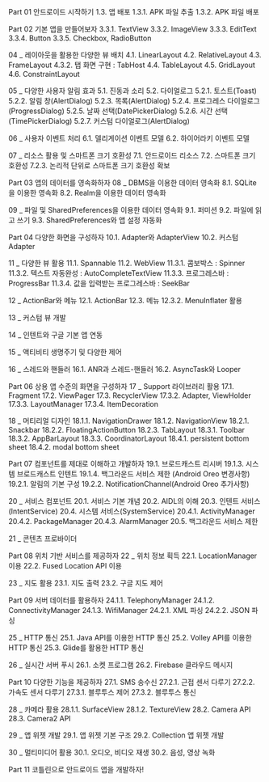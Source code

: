 Part 01 안드로이드 시작하기
1.3. 앱 배포
1.3.1. APK 파일 추출
1.3.2. APK 파일 배포

Part 02 기본 앱을 만들어보자
3.3.1. TextView
3.3.2. ImageView
3.3.3. EditText
3.3.4. Button
3.3.5. Checkbox, RadioButton

04 _ 레이아웃을 활용한 다양한 뷰 배치
4.1. LinearLayout
4.2. RelativeLayout
4.3. FrameLayout
4.3.2. 탭 화면 구현 : TabHost
4.4. TableLayout
4.5. GridLayout
4.6. ConstraintLayout

05 _ 다양한 사용자 알림 효과
5.1. 진동과 소리
5.2. 다이얼로그
5.2.1. 토스트(Toast)
5.2.2. 알림 창(AlertDialog)
5.2.3. 목록(AlertDialog)
5.2.4. 프로그레스 다이얼로그(ProgressDialog)
5.2.5. 날짜 선택(DatePickerDialog)
5.2.6. 시간 선택(TimePickerDialog)
5.2.7. 커스텀 다이얼로그(AlertDialog)

06 _ 사용자 이벤트 처리
6.1. 델리게이션 이벤트 모델
6.2. 하이어라키 이벤트 모델

07 _ 리소스 활용 및 스마트폰 크기 호환성
7.1. 안드로이드 리소스
7.2. 스마트폰 크기 호환성
7.2.3. 논리적 단위로 스마트폰 크기 호환성 확보

Part 03 앱의 데이터를 영속화하자
08 _ DBMS을 이용한 데이터 영속화
8.1. SQLite을 이용한 영속화
8.2. Realm을 이용한 데이터 영속화

09 _ 파일 및 SharedPreferences을 이용한 데이터 영속화
9.1. 퍼미션
9.2. 파일에 읽고 쓰기
9.3. SharedPreferences와 앱 설정 자동화

Part 04 다양한 화면을 구성하자
10.1. Adapter와 AdapterView
10.2. 커스텀 Adapter

11 _ 다양한 뷰 활용
11.1. Spannable
11.2. WebView
11.3.1. 콤보박스 : Spinner
11.3.2. 텍스트 자동완성 : AutoCompleteTextView
11.3.3. 프로그레스바 : ProgressBar
11.3.4. 값을 입력받는 프로그레스바 : SeekBar

12 _ ActionBar와 메뉴
12.1. ActionBar
12.3. 메뉴
12.3.2. MenuInflater 활용

13 _ 커스텀 뷰 개발

14 _ 인텐트와 구글 기본 앱 연동

15 _ 액티비티 생명주기 및 다양한 제어

16 _ 스레드와 핸들러
16.1. ANR과 스레드-핸들러
16.2. AsyncTask와 Looper

Part 06 상용 앱 수준의 화면을 구성하자
17 _ Support 라이브러리 활용
17.1. Fragment
17.2. ViewPager
17.3. RecyclerView
17.3.2. Adapter, ViewHolder
17.3.3. LayoutManager
17.3.4. ItemDecoration

18 _ 머티리얼 디자인
18.1.1. NavigationDrawer
18.1.2. NavigationView
18.2.1. Snackbar
18.2.2. FloatingActionButton
18.2.3. TabLayout
18.3.1. Toolbar
18.3.2. AppBarLayout
18.3.3. CoordinatorLayout
18.4.1. persistent bottom sheet
18.4.2. modal bottom sheet

Part 07 컴포넌트를 제대로 이해하고 개발하자
19.1. 브로드캐스트 리시버
19.1.3. 시스템 브로드캐스트 인텐트
19.1.4. 백그라운드 서비스 제한 (Android Oreo 변경사항)
19.2.1. 알림의 기본 구성
19.2.2. NotificationChannel(Android Oreo 추가사항)

20 _ 서비스 컴포넌트
20.1. 서비스 기본 개념
20.2. AIDL의 이해
20.3. 인텐트 서비스(IntentService)
20.4. 시스템 서비스(SystemService)
20.4.1. ActivityManager
20.4.2. PackageManager
20.4.3. AlarmManager
20.5. 백그라운드 서비스 제한

21 _ 콘텐츠 프로바이더

Part 08 위치 기반 서비스를 제공하자
22 _ 위치 정보 획득
22.1. LocationManager 이용
22.2. Fused Location API 이용

23 _ 지도 활용
23.1. 지도 출력
23.2. 구글 지도 제어

Part 09 서버 데이터를 활용하자
24.1.1. TelephonyManager
24.1.2. ConnectivityManager
24.1.3. WifiManager
24.2.1. XML 파싱
24.2.2. JSON 파싱

25 _ HTTP 통신
25.1. Java API를 이용한 HTTP 통신
25.2. Volley API를 이용한 HTTP 통신
25.3. Glide를 활용한 HTTP 통신

26 _ 실시간 서버 푸시
26.1. 소켓 프로그램
26.2. Firebase 클라우드 메시지

Part 10 다양한 기능을 제공하자
27.1. SMS 송수신
27.2.1. 근접 센서 다루기
27.2.2. 가속도 센서 다루기
27.3.1. 블루투스 제어
27.3.2. 블루투스 통신

28 _ 카메라 활용
28.1.1. SurfaceView
28.1.2. TextureView
28.2. Camera API
28.3. Camera2 API

29 _ 앱 위젯 개발
29.1. 앱 위젯 기본 구조
29.2. Collection 앱 위젯 개발

30 _ 멀티미디어 활용
30.1. 오디오, 비디오 재생
30.2. 음성, 영상 녹화

Part 11 코틀린으로 안드로이드 앱을 개발하자!
